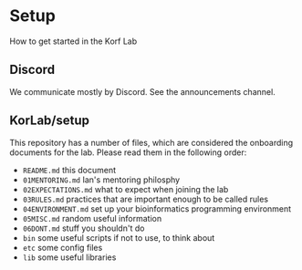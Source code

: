 Setup
=====

How to get started in the Korf Lab

Discord
-----

We communicate mostly by Discord. See the announcements channel.

KorLab/setup
------------

This repository has a number of files, which are considered the onboarding
documents for the lab. Please read them in the following order:

+ `README.md` this document
+ `01MENTORING.md` Ian's mentoring philosphy
+ `02EXPECTATIONS.md` what to expect when joining the lab
+ `03RULES.md` practices that are important enough to be called rules
+ `04ENVIRONMENT.md` set up your bioinformatics programming environment
+ `05MISC.md` random useful information
+ `06DONT.md` stuff you shouldn't do
+ `bin` some useful scripts if not to use, to think about
+ `etc` some config files
+ `lib` some useful libraries

